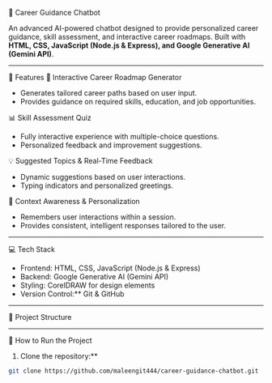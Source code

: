  💬 Career Guidance Chatbot

An advanced AI-powered chatbot designed to provide personalized career guidance, skill assessment, and interactive career roadmaps. Built with **HTML, CSS, JavaScript (Node.js & Express), and Google Generative AI (Gemini API)**.

---

 📌 Features
🌟 Interactive Career Roadmap Generator
- Generates tailored career paths based on user input.
- Provides guidance on required skills, education, and job opportunities.

 📊 Skill Assessment Quiz
- Fully interactive experience with multiple-choice questions.
- Personalized feedback and improvement suggestions.

 💡 Suggested Topics & Real-Time Feedback
- Dynamic suggestions based on user interactions.
- Typing indicators and personalized greetings.

 🔄 Context Awareness & Personalization
- Remembers user interactions within a session.
- Provides consistent, intelligent responses tailored to the user.

---

 💻 Tech Stack
- Frontend: HTML, CSS, JavaScript (Node.js & Express)
- Backend: Google Generative AI (Gemini API)
- Styling: CorelDRAW for design elements
- Version Control:** Git & GitHub

---

 📂 Project Structure

 
---

 📖 How to Run the Project
1. Clone the repository:**
```bash
git clone https://github.com/maleengit444/career-guidance-chatbot.git

